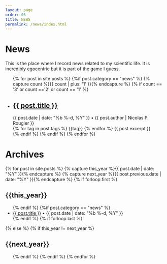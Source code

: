 ```yaml
---
layout: page
order: 05
title: NEWS
permalink: /news/index.html
---
```


# News

This is the place where I record news related to my scientific life. It is
incredibly egocentric but it is part of the game I guess.

<ul class="post-list">
  {% for post in site.posts %}
     {%if post.category == "news" %}
       {% capture count %}{{ count | plus: '1' }}{% endcapture %}
       {% if count == '3' or count =='2' or count == '1' %}
       <li>
       <h2>
         <a class="post-link" href="{{ post.url | prepend: site.baseurl }}">{{ post.title }}</a>
       </h2>
       <span class="post-meta">{{ post.date | date: "%b %-d, %Y" }}</span>
       • 
       <span class="post-meta">{{ post.author | Nicolas P. Rougier }}</span>
       <br/>
       {% for tag in post.tags %}
          <span class="post-tag">{{tag}}</span>
       {% endfor %}
       {{ post.excerpt }}
       </li>
       {% endif %}
     {% endif %}
  {% endfor %}
</ul>


# Archives

{% for post in site.posts  %}
  {% capture this_year %}{{ post.date | date: "%Y" }}{% endcapture %}
  {% capture next_year %}{{ post.previous.date | date: "%Y" }}{% endcapture %}
  {% if forloop.first %}
  <h2 id="{{ this_year }}-ref">{{this_year}}</h2>
  <ul>
  {% endif %}
  {%if post.category == "news" %}
  <li><a href="{{ post.url | prepend: site.baseurl }}">{{ post.title }}</a>
  • 
  <span class="post-meta">{{ post.date | date: "%b %-d, %Y" }}</span><br/>
  </li>
  {% endif %}
  {% if forloop.last %}
  </ul>
  {% else %}
  {% if this_year != next_year %}
  </ul>
  <h2 id="{{ next_year }}-ref">{{next_year}}</h2>
  <ul>
  {% endif %}
  {% endif %}
{% endfor %}

